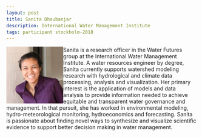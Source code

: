 ```yaml
---
layout: post
title: Sanita Dhaubanjar
description: International Water Management Institute
tags: participant stockholm-2018
---
```

<img align="left" width="150" height="150" src="/events/2018-04-stockholm/people/dhaubanjar_sanita.jpg" alt="Sanita Dhaubanjar"/>Sanita is a research officer in the Water Futures group at the International Water Management Institute. A water resources engineer by degree, Sanita currently supports watershed modeling research with hydrological and climate data processing, analysis and visualization. Her primary interest is the application of models and data analysis to provide information needed to achieve equitable and transparent water governance and management. In that pursuit, she has worked in environmental modeling, hydro-meteorological monitoring, hydroeconomics and forecasting. Sanita is passionate about finding novel ways to synthesize and visualize scientific evidence to support better decision making in water management.